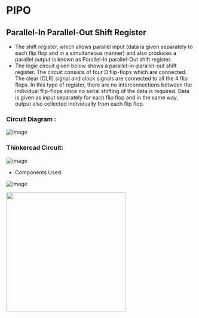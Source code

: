 # PIPO
## Parallel-In Parallel-Out Shift Register
- The shift register, which allows parallel input (data is given separately to each flip flop and in a simultaneous manner) and also produces a parallel output is known as Parallel-In parallel-Out shift register.
- The logic circuit given below shows a parallel-in-parallel-out shift register. The circuit consists of four D flip-flops which are connected. The clear (CLR) signal and clock signals are connected to all the 4 flip flops. In this type of register, there are no interconnections between the individual flip-flops since no serial shifting of the data is required. Data is given as input separately for each flip flop and in the same way, output also collected individually from each flip flop.

### Circuit Diagram :

![image](https://user-images.githubusercontent.com/100958162/182661756-943d4176-a43b-4844-babc-1487c09eab82.png)

### Thinkercad Circuit:

![image](https://user-images.githubusercontent.com/100958162/182661955-31fb7399-39a5-4fad-922f-59a54412fd98.png)

- Components Used:

![image](https://user-images.githubusercontent.com/100958162/182662116-bf7d6f4e-f57f-4433-a699-d423860d98c6.png)

<a href = "https://www.tinkercad.com/things/eHmVNlHqxin-pipo/editel"> <img src ="https://img.shields.io/badge/Thinkercad%20File-PIPO%20Shift%20Registor%20-brightgreen" width = 320 align = center> </a>
